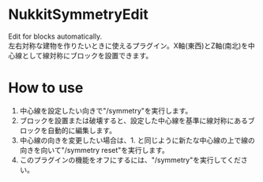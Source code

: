 # NukkitSymmetryEdit
 Edit for blocks automatically.  
 左右対称な建物を作りたいときに使えるプラグイン。X軸(東西)とZ軸(南北)を中心線として線対称にブロックを設置できます。
# How to use
1. 中心線を設定したい向きで"/symmetry"を実行します。
2. ブロックを設置または破壊すると、設定した中心線を基準に線対称にあるブロックを自動的に編集します。
3. 中心線の向きを変更したい場合は、1. と同じように新たな中心線の上で線の向きを向いて"/symmetry reset"を実行します。
4. このプラグインの機能をオフにするには、"/symmetry"を実行してください。
